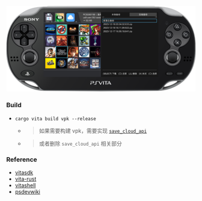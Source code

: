 ![save cloud](./screenshot.png)

### Build

- `cargo vita build vpk --release`
  - > 如果需要构建 vpk，需要实现 [ `save_cloud_api`](./src/api.rs)
  - > 或者删除 `save_cloud_api` 相关部分

### Reference

- [vitasdk](https://github.com/vitasdk)
- [vita-rust](https://github.com/vita-rust)
- [vitashell](https://github.com/TheOfficialFloW/VitaShell)
- [psdevwiki](https://www.psdevwiki.com/vita/)
